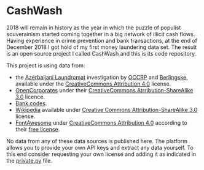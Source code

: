 # CashWash
2018 will remain in history as the year in which the puzzle of populist souverainism started coming together in a big network of illicit cash flows. Having experience in crime prevention and bank transactions, at the end of December 2018 I got hold of my first money laundering data set. The result is an open source project I called CashWash and this is its code repository.

This project is using data from:

* the [Azerbaijani Laundromat](https://www.occrp.org/en/azerbaijanilaundromat/) investigation by [OCCRP](https://occrp.org) and [Berlingske](https://www.berlingske.dk), available under the [CreativeCommons Attribution 4.0](https://creativecommons.org/licenses/by/4.0/) license.
* [OpenCorporates](https://opencorporates.com) under their [CreativeCommons Atrribution-ShareAlike 3.0](https://creativecommons.org/licenses/by-sa/3.0/) licence.
* [Bank.codes](https://bank.codes).
* [Wikipedia](https://wikipedia.org/) available under [ Creative Commons Attribution-ShareAlike 3.0](https://en.wikipedia.org/wiki/Wikipedia:Text_of_Creative_Commons_Attribution-ShareAlike_3.0_Unported_License) license.
* [FontAwesome](http://fontawesome.com/) under [CreativeCommons Attribution 4.0](https://creativecommons.org/licenses/by/4.0/) according to their [free license](https://fontawesome.com/license/free).

No data from any of these data sources is published here. The platform allows you to provide your own API keys and extract any data yourself. To this end consider requesting your own license and adding it as indicated in the [private.py](https://github.com/mapto/CashWash/blob/master/private.py) file.
